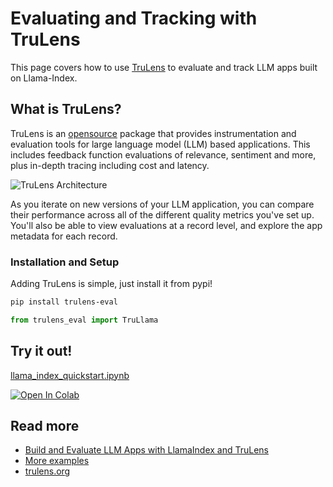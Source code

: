# Evaluating and Tracking with TruLens

This page covers how to use [TruLens](https://trulens.org) to evaluate and track LLM apps built on Llama-Index.

## What is TruLens?

TruLens is an [opensource](https://github.com/truera/trulens) package that provides instrumentation and evaluation tools for large language model (LLM) based applications. This includes feedback function evaluations of relevance, sentiment and more, plus in-depth tracing including cost and latency.

![TruLens Architecture](https://www.trulens.org/Assets/image/TruLens_Architecture.png)

As you iterate on new versions of your LLM application, you can compare their performance across all of the different quality metrics you've set up. You'll also be able to view evaluations at a record level, and explore the app metadata for each record.

### Installation and Setup

Adding TruLens is simple, just install it from pypi!

```sh
pip install trulens-eval
```

```python
from trulens_eval import TruLlama

```

## Try it out!

[llama_index_quickstart.ipynb](https://github.com/truera/trulens/blob/main/trulens_eval/examples/frameworks/llama_index/llama_index_quickstart.ipynb)

[![Open In Colab](https://colab.research.google.com/assets/colab-badge.svg)](https://colab.research.google.com/github/truera/trulens/blob/main/trulens_eval/examples/frameworks/llama_index/llama_index_quickstart.ipynb)

## Read more

* [Build and Evaluate LLM Apps with LlamaIndex and TruLens](https://medium.com/llamaindex-blog/build-and-evaluate-llm-apps-with-llamaindex-and-trulens-6749e030d83c)
* [More examples](https://github.com/truera/trulens/tree/main/trulens_eval/examples/frameworks/llama_index)
* [trulens.org](https://www.trulens.org/)
